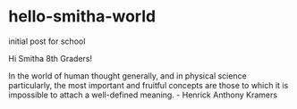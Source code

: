 # hello-smitha-world
initial post for school

Hi Smitha 8th Graders!

In the world of human thought generally, and in physical science particularly, the most important and fruitful concepts are those to which it is impossible to attach a well-defined meaning. - Henrick Anthony Kramers
